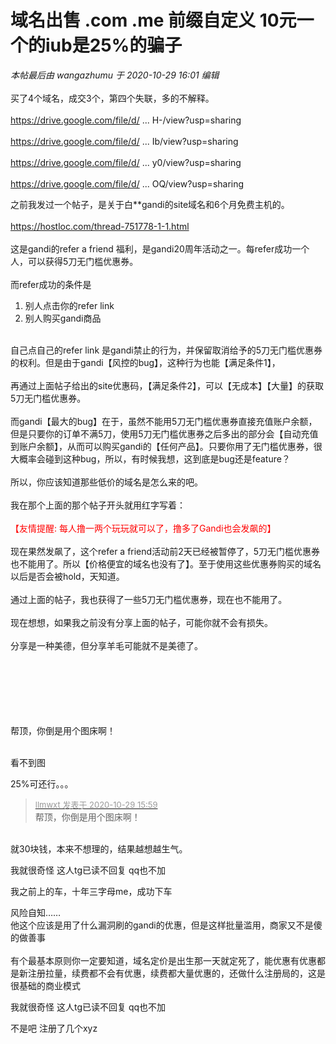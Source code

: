 # 域名出售 .com .me 前缀自定义 10元一个的iub是25%的骗子


<i class="pstatus"> 本帖最后由 wangazhumu 于 2020-10-29 16:01 编辑 </i><br />
<br />
买了4个域名，成交3个，第四个失联，多的不解释。<br />
<br />
<a href="https://drive.google.com/file/d/1GtVYUex0KMg3OTr3oypJEnZEt8oaE6H-/view?usp=sharing" target="_blank">https://drive.google.com/file/d/ ... H-/view?usp=sharing</a><br />
<br />
<a href="https://drive.google.com/file/d/1Kx0jMtD9xCd9au69L7UVTDVAszUHBAIb/view?usp=sharing" target="_blank">https://drive.google.com/file/d/ ... Ib/view?usp=sharing</a><br />
<br />
<a href="https://drive.google.com/file/d/1iMg8UTSRgqayEX4pk8T5uJmCmmVzDKy0/view?usp=sharing" target="_blank">https://drive.google.com/file/d/ ... y0/view?usp=sharing</a><br />
<br />
<a href="https://drive.google.com/file/d/1GtbLRcfOZBsra_w2fhF2M1v6NYKZLoOQ/view?usp=sharing" target="_blank">https://drive.google.com/file/d/ ... OQ/view?usp=sharing</a>

之前我发过一个帖子，是关于白**gandi的site域名和6个月免费主机的。<br />
<br />
https://hostloc.com/thread-751778-1-1.html<br />
<br />
这是gandi的refer a friend 福利，是gandi20周年活动之一。每refer成功一个人，可以获得5刀无门槛优惠券。<br />
<br />
而refer成功的条件是<br />
1. 别人点击你的refer link<br />
2. 别人购买gandi商品<br />
<br />
自己点自己的refer link 是gandi禁止的行为，并保留取消给予的5刀无门槛优惠券的权利。但是由于gandi【风控的bug】，这种行为也能【满足条件1】，<br />
<br />
再通过上面帖子给出的site优惠码，【满足条件2】，可以【无成本】【大量】的获取5刀无门槛优惠券。<br />
<br />
而gandi【最大的bug】在于，虽然不能用5刀无门槛优惠券直接充值账户余额，但是只要你的订单不满5刀，使用5刀无门槛优惠券之后多出的部分会【自动充值到账户余额】，从而可以购买gandi的【任何产品】。只要你用了无门槛优惠券，很大概率会碰到这种bug，所以，有时候我想，这到底是bug还是feature？<br />
<br />
所以，你应该知道那些低价的域名是怎么来的吧。<br />
<br />
我在那个上面的那个帖子开头就用红字写着：<br />
<br />
<font color="Red">【友情提醒: 每人撸一两个玩玩就可以了，撸多了Gandi也会发飙的】</font><br />
<br />
现在果然发飙了，这个refer a friend活动前2天已经被暂停了，5刀无门槛优惠券也不能用了。所以【价格便宜的域名也没有了】。至于使用这些优惠券购买的域名以后是否会被hold，天知道。<br />
<br />
通过上面的帖子，我也获得了一些5刀无门槛优惠券，现在也不能用了。<img src="static/image/smiley/default/cry.gif" smilieid="4" border="0" alt="" /><br />
<br />
现在想想，如果我之前没有分享上面的帖子，可能你就不会有损失。<br />
<br />
分享是一种美德，但分享羊毛可能就不是美德了。<br />
<br />
<br />
<br />
<br />
<br />
<br />


帮顶，你倒是用个图床啊！<br />
<br />
<img src="static/image/smiley/default/lol.gif" smilieid="12" border="0" alt="" /><img src="static/image/smiley/default/lol.gif" smilieid="12" border="0" alt="" /><img src="static/image/smiley/default/lol.gif" smilieid="12" border="0" alt="" />

<img src="static/image/smiley/default/sweat.gif" smilieid="10" border="0" alt="" />看不到图

25%可还行。。。

<div class="quote"><blockquote><font size="2"><a href="https://www.hostloc.com/forum.php?mod=redirect&amp;goto=findpost&amp;pid=9369631&amp;ptid=759852" target="_blank"><font color="#999999">llmwxt 发表于 2020-10-29 15:59</font></a></font><br />
帮顶，你倒是用个图床啊！</blockquote></div><br />
就30块钱，本来不想理的，结果越想越生气。

我就很奇怪 这人tg已读不回复 qq也不加

我之前上的车，十年三字母me，成功下车

风险自知……<br />
他这个应该是用了什么漏洞刷的gandi的优惠，但是这样批量滥用，商家又不是傻的做善事<br />
<br />
有个最基本原则你一定要知道，域名定价是出生那一天就定死了，能优惠有优惠都是新注册拉量，续费都不会有优惠，续费都大量优惠的，还做什么注册局的，这是很基础的商业模式

 我就很奇怪 这人tg已读不回复 qq也不加

不是吧 注册了几个xyz
